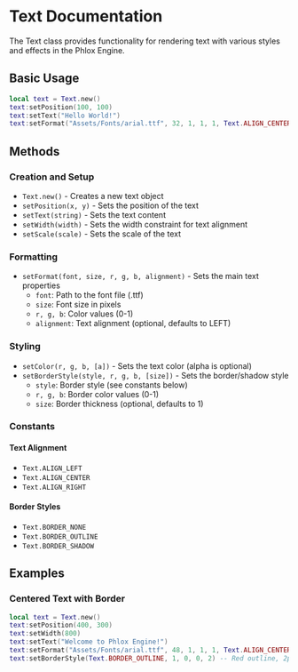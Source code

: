 # Text Documentation

The Text class provides functionality for rendering text with various styles and effects in the Phlox Engine.

## Basic Usage

```lua
local text = Text.new()
text:setPosition(100, 100)
text:setText("Hello World!")
text:setFormat("Assets/Fonts/arial.ttf", 32, 1, 1, 1, Text.ALIGN_CENTER)
```

## Methods

### Creation and Setup
- `Text.new()` - Creates a new text object
- `setPosition(x, y)` - Sets the position of the text
- `setText(string)` - Sets the text content
- `setWidth(width)` - Sets the width constraint for text alignment
- `setScale(scale)` - Sets the scale of the text

### Formatting
- `setFormat(font, size, r, g, b, alignment)` - Sets the main text properties
  - `font`: Path to the font file (.ttf)
  - `size`: Font size in pixels
  - `r, g, b`: Color values (0-1)
  - `alignment`: Text alignment (optional, defaults to LEFT)

### Styling
- `setColor(r, g, b, [a])` - Sets the text color (alpha is optional)
- `setBorderStyle(style, r, g, b, [size])` - Sets the border/shadow style
  - `style`: Border style (see constants below)
  - `r, g, b`: Border color values (0-1)
  - `size`: Border thickness (optional, defaults to 1)

### Constants

#### Text Alignment
- `Text.ALIGN_LEFT`
- `Text.ALIGN_CENTER`
- `Text.ALIGN_RIGHT`

#### Border Styles
- `Text.BORDER_NONE`
- `Text.BORDER_OUTLINE`
- `Text.BORDER_SHADOW`

## Examples

### Centered Text with Border

```lua
local text = Text.new()
text:setPosition(400, 300)
text:setWidth(800)
text:setText("Welcome to Phlox Engine!")
text:setFormat("Assets/Fonts/arial.ttf", 48, 1, 1, 1, Text.ALIGN_CENTER)
text:setBorderStyle(Text.BORDER_OUTLINE, 1, 0, 0, 2) -- Red outline, 2px thick
```